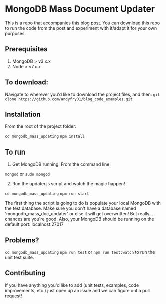 # MongoDB Mass Document Updater

This is a repo that accompanies [this blog post](https://medium.com/@andyfry01/search-through-and-update-every-field-in-a-mongodb-document-c86a1094d901). You can download this repo to run the code from the post and experiment with it/adapt it for your own purposes.

## Prerequisites

1) MongoDB > v3.x.x
2) Node > v7.x.x

## To download: 

Navigate to wherever you'd like to download the project files, and then: 
`git clone https://github.com/andyfry01/blog_code_examples.git`


## Installation

From the root of the project folder: 

`cd mongodb_mass_updating`
`npm install`

## To run 

1) Get MongoDB running. From the command line: 

`mongod` or `sudo mongod`

2) Run the updater.js script and watch the magic happen!

`cd mongodb_mass_updating`
`npm run start`

The first thing the script is going to do is populate your local MongoDB with the test database. Make sure you don't have a database named 'mongodb_mass_doc_updater' or else it will get overwritten! But really... chances are you're good. Also, your MongoDB should be running on the default port: localhost:27017

## Problems? 

`cd mongodb_mass_updating`
`npm run test` or `npm run test:watch` to run the unit test suite. 


## Contributing

If you have anything you'd like to add (unit tests, examples, code improvements, etc.) just open up an issue and we can figure out a pull request!